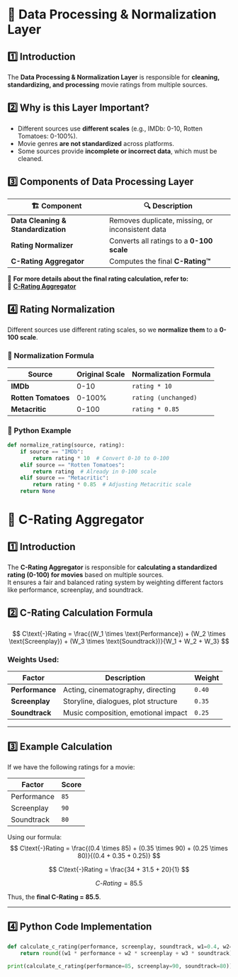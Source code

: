 # 📂 Data Processing & Normalization Layer  

## 1️⃣ Introduction  
The **Data Processing & Normalization Layer** is responsible for **cleaning, standardizing, and processing** movie ratings from multiple sources.  

## 2️⃣ Why is this Layer Important?  
- Different sources use **different scales** (e.g., IMDb: 0-10, Rotten Tomatoes: 0-100%).  
- Movie genres **are not standardized** across platforms.  
- Some sources provide **incomplete or incorrect data**, which must be cleaned.  

## 3️⃣ Components of Data Processing Layer  
| 🏗 **Component** | 🔍 **Description** |  
|----------------|------------------|  
| **Data Cleaning & Standardization** | Removes duplicate, missing, or inconsistent data |  
| **Rating Normalizer** | Converts all ratings to a **0-100 scale** |  
| **C-Rating Aggregator** | Computes the final **C-Rating™** |  

🔹 **For more details about the final rating calculation, refer to:**  
📌 **[C-Rating Aggregator](#-c-rating-aggregator)**  

## 4️⃣ **Rating Normalization**  
Different sources use different rating scales, so we **normalize them** to a **0-100 scale**.  

### **🔹 Normalization Formula**  
| Source | Original Scale | Normalization Formula |  
|--------|--------------|----------------------|  
| **IMDb** | 0-10 | `rating * 10` |  
| **Rotten Tomatoes** | 0-100% | `rating (unchanged)` |  
| **Metacritic** | 0-100 | `rating * 0.85` |  

### **🔹 Python Example**  
```python
def normalize_rating(source, rating):
    if source == "IMDb":
        return rating * 10  # Convert 0-10 to 0-100
    elif source == "Rotten Tomatoes":
        return rating  # Already in 0-100 scale
    elif source == "Metacritic":
        return rating * 0.85  # Adjusting Metacritic scale
    return None
```
# 📂 C-Rating Aggregator  

## 1️⃣ Introduction  
The **C-Rating Aggregator** is responsible for **calculating a standardized rating (0-100) for movies** based on multiple sources.  
It ensures a fair and balanced rating system by weighting different factors like performance, screenplay, and soundtrack.  

## 2️⃣ C-Rating Calculation Formula  
$$
C\text{-}Rating = \frac{(W_1 \times \text{Performance}) + (W_2 \times \text{Screenplay}) + (W_3 \times \text{Soundtrack})}{W_1 + W_2 + W_3}
$$

### **Weights Used:**  
| Factor | Description | Weight |  
|--------|------------|--------|  
| **Performance** | Acting, cinematography, directing | `0.40` |  
| **Screenplay** | Storyline, dialogues, plot structure | `0.35` |  
| **Soundtrack** | Music composition, emotional impact | `0.25` |  

---

## 3️⃣ Example Calculation  
If we have the following ratings for a movie:  

| Factor | Score |  
|--------|------|  
| Performance | `85` |  
| Screenplay | `90` |  
| Soundtrack | `80` |  

Using our formula:  
$$
C\text{-}Rating = \frac{(0.4 \times 85) + (0.35 \times 90) + (0.25 \times 80)}{(0.4 + 0.35 + 0.25)}
$$

$$
C\text{-}Rating = \frac{34 + 31.5 + 20}{1}
$$

$$
C\text{-}Rating = 85.5
$$

Thus, the **final C-Rating = 85.5**.  

---

## 4️⃣ Python Code Implementation  
```python
def calculate_c_rating(performance, screenplay, soundtrack, w1=0.4, w2=0.35, w3=0.25):
    return round((w1 * performance + w2 * screenplay + w3 * soundtrack) / (w1 + w2 + w3), 2)

print(calculate_c_rating(performance=85, screenplay=90, soundtrack=80))  # Output: 85.5
```
